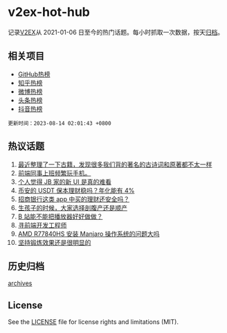# v2ex-hot-hub

 记录[V2EX](https://www.v2ex.com/)从 2021-01-06 日至今的热门话题。每小时抓取一次数据，按天[归档](archives)。
 
 ## 相关项目

- [GitHub热榜](https://github.com/it985/github-hot-hub)
- [知乎热榜](https://github.com/it985/zhihu-hot-hub)
- [微博热榜](https://github.com/it985/weibo-hot-hub)
- [头条热榜](https://github.com/it985/toutiao-hot-hub)
- [抖音热榜](https://github.com/it985/douyin-hot-hub)


 `更新时间：2023-08-14 02:01:43 +0800`

## 热议话题

1. [最近整理了一下古籍，发现很多我们背的著名的古诗词和原著都不太一样](https://www.v2ex.com/t/964852)
1. [前端同事上班频繁玩手机。](https://www.v2ex.com/t/964872)
1. [个人觉得 JB 家的新 UI 是真的难看](https://www.v2ex.com/t/964929)
1. [币安的 USDT 保本理财稳吗？年化能有 4%](https://www.v2ex.com/t/964845)
1. [招商银行这类 app 中买的理财还安全吗？](https://www.v2ex.com/t/964816)
1. [生孩子的时候，大家选择剖腹产还是顺产](https://www.v2ex.com/t/964819)
1. [B 站能不能把播放器好好做做？](https://www.v2ex.com/t/964811)
1. [寻前端开发工程师](https://www.v2ex.com/t/964813)
1. [AMD R77840HS 安装 Manjaro 操作系统的问题大吗](https://www.v2ex.com/t/964862)
1. [坚持锻炼效果还是很明显的](https://www.v2ex.com/t/964821)

## 历史归档

[archives](archives)

## License

See the [LICENSE](LICENSE) file for license rights and limitations (MIT).

